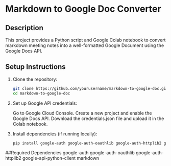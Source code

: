 # Markdown to Google Doc Converter

## Description
This project provides a Python script and Google Colab notebook to convert markdown meeting notes into a well-formatted Google Document using the Google Docs API.

## Setup Instructions

1. Clone the repository:
   ```bash
   git clone https://github.com/yourusername/markdown-to-google-doc.git
   cd markdown-to-google-doc
2. Set up Google API credentials:

   Go to Google Cloud Console.
   Create a new project and enable the Google Docs API.
   Download the credentials.json file and upload it in the Colab notebook.
3. Install dependencies (if running locally):
   ```bash
   pip install google-auth google-auth-oauthlib google-auth-httplib2 google-api-python-client markdown

##Required Dependencies
   google-auth
   google-auth-oauthlib
   google-auth-httplib2
   google-api-python-client
   markdown
